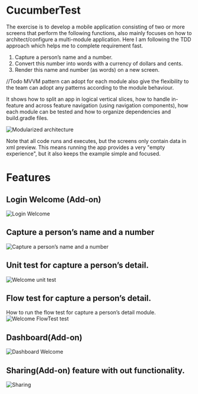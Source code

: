 # CucumberTest

The exercise is to develop a mobile application consisting of two or more screens that perform the following functions, also mainly focuses on how to architect/configure a multi-module application.
Here I am following the TDD approach which helps me to complete requirement fast.  


1.	Capture a person’s name and a number.
2.	Convert this number into words with a currency of dollars and cents.
3.	Render this name and number (as words) on a new screen. 

//Todo
MVVM pattern can adopt for each module also give the flexibility to the team can adopt any patterns according to the module behaviour.

It shows how to split an app in logical vertical slices, how to handle in-feature and across feature navigation (using navigation components), how each module can be tested and how to organize dependencies and build.gradle files. 

![Modularized architecture](https://github.com/anandmampuzhakal/CucumberTest/blob/main/readme/modularized_architecture.png)

Note that all code runs and executes, but the screens only contain data in xml preview. This means running the app provides a very "empty experience", but it also keeps the example simple and focused.

# Features 

## Login Welcome (Add-on)
![Login Welcome](https://github.com/anandmampuzhakal/CucumberTest/blob/main/readme/welcome.png)

## Capture a person’s name and a number

![Capture a person’s name and a number](https://github.com/anandmampuzhakal/CucumberTest/blob/main/readme/register.png)

## Unit test for capture a person’s detail. 
![Welcome unit test](https://github.com/anandmampuzhakal/CucumberTest/blob/main/readme/unittestwekcome.png)

## Flow test for capture a person’s detail. 
How to run the flow test for capture a person’s detail module.
![Welcome FlowTest test](https://github.com/anandmampuzhakal/CucumberTest/blob/main/readme/howtorunflow.png)

## Dashboard(Add-on)
![Dashboard Welcome](https://github.com/anandmampuzhakal/CucumberTest/blob/main/readme/dashimg.png)

## Sharing(Add-on) feature with out functionality.
![Sharing](https://github.com/anandmampuzhakal/CucumberTest/blob/main/readme/share.png)  

